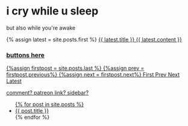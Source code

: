 # i cry while u sleep
but also while you're awake

{% assign latest = site.posts.first %}
 <a href="{{ latest.url | prepend: site.github.url }}">
      {{ latest.title }}
      {{ latest.content }}


### buttons here
{%assign firstpost = site.posts.last %}
{%assign prev = firstpost.previous%}
{%assign next = firstpost.next%}
 <a href="{{ firstpost.url | prepend: site.github.url }}"> First
 <a href="{{ prev.url | prepend: site.github.url }}"> Prev
 <a href="{{ next.url | prepend: site.github.url }}"> Next
 <a href="{{ latest.url | prepend: site.github.url }}"> Latest
 

comment?
patreon link?
sidebar?

<ul>
  {% for post in site.posts %}
    <li>
      <a href="{{ post.url | prepend: site.github.url }}">{{ post.title }}</a>
    </li>
  {% endfor %}
</ul>
